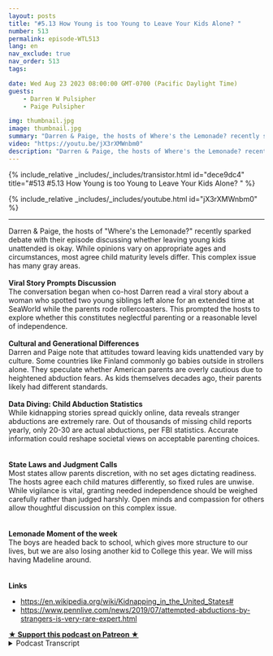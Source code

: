 ```yaml
---
layout: posts
title: "#5.13 How Young is too Young to Leave Your Kids Alone? "
number: 513
permalink: episode-WTL513
lang: en
nav_exclude: true
nav_order: 513
tags:

date: Wed Aug 23 2023 08:00:00 GMT-0700 (Pacific Daylight Time)
guests:
    - Darren W Pulsipher
    - Paige Pulsipher

img: thumbnail.jpg
image: thumbnail.jpg
summary: "Darren & Paige, the hosts of Where's the Lemonade? recently sparked debate with their episode discussing whether leaving young kids unattended is okay. While opinions vary on appropriate ages and circumstances, most agree child maturity levels differ. This complex issue has many gray areas.Viral Story Prompts DiscussionThe conversation began when co-host Darren read a viral story about a woman who spotted two young siblings left alone for an extended time at SeaWorld while the parents rode rollercoasters. This prompted the hosts to explore whether this constitutes neglectful parenting or a reasonable level of independence.Cultural and Generational DifferencesDarren and Paige note that attitudes toward leaving kids unattended vary by culture. Some countries like Finland commonly go babies outside in strollers alone. They speculate whether American parents are overly cautious due to heightened abduction fears. As kids themselves decades ago, their parents likely had different standards.Data Diving: Child Abduction StatisticsWhile kidnapping stories spread quickly online, data reveals stranger abductions are extremely rare. Out of thousands of missing child reports yearly, only 20-30 are actual abductions, per FBI statistics. Accurate information could reshape societal views on acceptable parenting choices.State Laws and Judgment CallsMost states allow parents discretion, with no set ages dictating readiness. The hosts agree each child matures differently, so fixed rules are unwise. While vigilance is vital, granting needed independence should be weighed carefully rather than judged harshly. Open minds and compassion for others allow thoughtful discussion on this complex issue.Lemonade Moment of the weekThe boys are headed back to school, which gives more structure to our lives, but we are also losing another kid to College this year. We will miss having Madeline around.Linkshttps://en.wikipedia.org/wiki/Kidnapping_in_the_United_States#https://www.pennlive.com/news/2019/07/attempted-abductions-by-strangers-is-very-rare-expert.html"
video: "https://youtu.be/jX3rXMWnbm0"
description: "Darren & Paige, the hosts of Where's the Lemonade? recently sparked debate with their episode discussing whether leaving young kids unattended is okay. While opinions vary on appropriate ages and circumstances, most agree child maturity levels differ. This complex issue has many gray areas.Viral Story Prompts DiscussionThe conversation began when co-host Darren read a viral story about a woman who spotted two young siblings left alone for an extended time at SeaWorld while the parents rode rollercoasters. This prompted the hosts to explore whether this constitutes neglectful parenting or a reasonable level of independence.Cultural and Generational DifferencesDarren and Paige note that attitudes toward leaving kids unattended vary by culture. Some countries like Finland commonly go babies outside in strollers alone. They speculate whether American parents are overly cautious due to heightened abduction fears. As kids themselves decades ago, their parents likely had different standards.Data Diving: Child Abduction StatisticsWhile kidnapping stories spread quickly online, data reveals stranger abductions are extremely rare. Out of thousands of missing child reports yearly, only 20-30 are actual abductions, per FBI statistics. Accurate information could reshape societal views on acceptable parenting choices.State Laws and Judgment CallsMost states allow parents discretion, with no set ages dictating readiness. The hosts agree each child matures differently, so fixed rules are unwise. While vigilance is vital, granting needed independence should be weighed carefully rather than judged harshly. Open minds and compassion for others allow thoughtful discussion on this complex issue.Lemonade Moment of the weekThe boys are headed back to school, which gives more structure to our lives, but we are also losing another kid to College this year. We will miss having Madeline around.Linkshttps://en.wikipedia.org/wiki/Kidnapping_in_the_United_States#https://www.pennlive.com/news/2019/07/attempted-abductions-by-strangers-is-very-rare-expert.html"
---
```


<div>
{% include_relative _includes/_includes/transistor.html id="dece9dc4" title="#513 #5.13 How Young is too Young to Leave Your Kids Alone? " %}

{% include_relative _includes/_includes/youtube.html id="jX3rXMWnbm0" %}
</div>

---

<html><head></head><body><div>Darren &amp; Paige, the hosts of "Where's the Lemonade?" recently sparked debate with their episode discussing whether leaving young kids unattended is okay. While opinions vary on appropriate ages and circumstances, most agree child maturity levels differ. This complex issue has many gray areas.</div><div><strong><br>Viral Story Prompts Discussion</strong></div><div>The conversation began when co-host Darren read a viral story about a woman who spotted two young siblings left alone for an extended time at SeaWorld while the parents rode rollercoasters. This prompted the hosts to explore whether this constitutes neglectful parenting or a reasonable level of independence.<br><br></div><div><strong>Cultural and Generational Differences</strong></div><div>Darren and Paige note that attitudes toward leaving kids unattended vary by culture. Some countries like Finland commonly go babies outside in strollers alone. They speculate whether American parents are overly cautious due to heightened abduction fears. As kids themselves decades ago, their parents likely had different standards.<br><br></div><div><strong>Data Diving: Child Abduction Statistics</strong></div><div>While kidnapping stories spread quickly online, data reveals stranger abductions are extremely rare. Out of thousands of missing child reports yearly, only 20-30 are actual abductions, per FBI statistics. Accurate information could reshape societal views on acceptable parenting choices.<br><br></div><div><strong><br>State Laws and Judgment Calls<br></strong>Most states allow parents discretion, with no set ages dictating readiness. The hosts agree each child matures differently, so fixed rules are unwise. While vigilance is vital, granting needed independence should be weighed carefully rather than judged harshly. Open minds and compassion for others allow thoughtful discussion on this complex issue.<br><br></div><div><strong><br>Lemonade Moment of the week<br></strong>The boys are headed back to school, which gives more structure to our lives, but we are also losing another kid to College this year. We will miss having Madeline around.<br><br></div><div><strong><br>Links</strong></div><ul><li><a href="https://en.wikipedia.org/wiki/Kidnapping_in_the_United_States#">https://en.wikipedia.org/wiki/Kidnapping_in_the_United_States#</a></li><li><a href="https://www.pennlive.com/news/2019/07/attempted-abductions-by-strangers-is-very-rare-expert.html">https://www.pennlive.com/news/2019/07/attempted-abductions-by-strangers-is-very-rare-expert.html</a></li></ul>
<strong>
  <a href="https://www.patreon.com/wheresthelemonade" target="_donate" rel="payment" title="★ Support this podcast on Patreon ★">★ Support this podcast on Patreon ★</a>
</strong></body></html>

<details>
<summary> Podcast Transcript </summary>

<p>﻿1</p>
<p>This topic came aboutbecause you were reading your newsreelsand you read this watch and.</p>
<p>Yeah, mostly.</p>
<p>Mostly watching your newsreels.</p>
<p>And you came across this.</p>
<p>Oh, it was flame bait.</p>
<p>It was all over.</p>
<p>All over the Internet, right?</p>
<p>Yeah, It was an article aboutwhat was an article.</p>
<p>It was a real that someone had postedabout how she was at SeaWorld.</p>
<p>And she noticed thatthere is a childstanding there, a 7 to 8 year old.</p>
<p>She wasn't exactly sure.</p>
<p>Standing there next to a stroller that hadwhat she thought was aa1 month old.</p>
<p>And they were alone for several minutes.</p>
<p>And then it was like</p>
<p>So she walks over there and is like,what's going on?</p>
<p>And this little girl is like,</p>
<p>My parents are on a roller coaster.</p>
<p>And this man was like, What?</p>
<p>Well, wait, wait.</p>
<p>You said seven years old.</p>
<p>But it waswe were not sure how old she was.</p>
<p>In the article.</p>
<p>She says seven, seven, ten, nine.</p>
<p>Okay. Well, let's talk about that first.</p>
<p>Yes, there's a huge difference betweena seven year old and a nine year old.</p>
<p>Huge difference.</p>
<p>I mean, that's 20% of their life or well,what, 18% of their life to that point?</p>
<p>That's a big difference, right?</p>
<p>I mean, there's a lot of maturitybetween a nine year old and a seven.</p>
<p>Oh, I mean, huge, honestly, especiallyif she was just seven or almost ten.</p>
<p>Yeah, right. That's huge. So,</p>
<p>I don't know.</p>
<p>This lady just said a 7 to 9 year old.</p>
<p>So that yes, that is a huge difference.</p>
<p>She ends up standing therewith the little girland the newborn parents were gonefor 25 minutes.</p>
<p>So this person says.</p>
<p>Okay, so 25 minutes.</p>
<p>All right.</p>
<p>So this lady gets SeaWorldemployee involved.</p>
<p>You know,she waits until the parents get there.</p>
<p>And, you know, she'she's very upset that they've been left.</p>
<p>We're 25.</p>
<p>So we decided we would talk about this.</p>
<p>So what do you think? What what'swhat's your opinion on my.</p>
<p>First opinion is my job.</p>
<p>Mind your own business.</p>
<p>But at the same time, a seven year old.</p>
<p>A ten year old. Okay, maybe.</p>
<p>And how old was the baby?</p>
<p>How old?</p>
<p>She said she thought the baby look likea newborn, that she thought maybe a month.</p>
<p>She wasn't sure of either age.</p>
<p>She was. Yes. All right.</p>
<p>So and then sheshe said the baby was crying.</p>
<p>And and so I know.</p>
<p>That's one of those. Hard right now.</p>
<p>My first gut reaction is mindyour own business.</p>
<p>But then my my second gut reaction wouldbe, ah, then, you know, I think about it.</p>
<p>It's like, all right, you've abandonedyour child to go on a rollercoaster.</p>
<p>Hey, it's also be a really good rollercoaster.</p>
<p>Well, maybe it waswhile you like roller coasters.</p>
<p>I don't. Yeah, so.</p>
<p>But I mean, so what?</p>
<p>So the lady that posted it,obviously she was concerned.</p>
<p>Right nowthere was a lotof mixed reactions to her posting this.</p>
<p>Right. Right.</p>
<p>So there were reactions of what you justsaid.</p>
<p>Mind your own business.</p>
<p>Why are you getting in people's business?</p>
<p>Right.</p>
<p>I would say 80% of the reaction, though,was how dare, how dare these peopleleave their children?</p>
<p>How dare these people leave themto go on a roller coaster?</p>
<p>How selfish can you be?</p>
<p>Yes, he I had both of those emotionsin a very short period time.</p>
<p>So. Yeah.</p>
<p>So. Okay. So let's say for.</p>
<p>All right, what got one more?</p>
<p>Did she nameor take pictures of these kidsor was that on the Internetor just no story?</p>
<p>She did not know there was no nameand there was.</p>
<p>Nope, There was no gate.</p>
<p>The camera was was pacing like the groundbecause she didn't want the kids right.</p>
<p>Oh, so it was a video reel?</p>
<p>It was a video.</p>
<p>Yes, it was a video video reel.</p>
<p>And it was like facing the groundthe whole time.</p>
<p>So which was the right thing to do, right?</p>
<p>Yeah, that's.</p>
<p>That's different.</p>
<p>She has no businessposting. Yeah. No, no, no, no.</p>
<p>These kids faces or even their parents.</p>
<p>Right. Right.</p>
<p>So the camera was, like, facing downthe. Whyis it so why is that so different for you?</p>
<p>Why is a video different than an article?</p>
<p>Because it makes it more real.</p>
<p>Okay. You know what I mean?</p>
<p>Because if it's an article, it's postfacto.</p>
<p>I, i, i, this is what happened.</p>
<p>But a videoshe's like in the moment doing it. Yes.</p>
<p>So or.</p>
<p>Like,you know that she's telling the truthmore than an article you're like, oh, but.</p>
<p>Possibly possibly you didn't see the kids.</p>
<p>No, but I mean you you,you saw like the feet of the kid.</p>
<p>You saw the stroller,</p>
<p>Like she was just making surethat she wasn't showing their face.</p>
<p>Like.</p>
<p>Yeah, yeah, that that was tricky.</p>
<p>Why? Why did she get the video out?</p>
<p>Oh, well.</p>
<p>Why do you think.</p>
<p>To have something beat on on the. Ground?</p>
<p>She could get some foul.</p>
<p>I mean, obviously,if she just cared about the kids,she wouldn't have pulled her video out.</p>
<p>You know what I mean?</p>
<p>Oh, cause.</p>
<p>She, you know, wanted some of themviews of views, Right?</p>
<p>Like, you know, parents leave childrento go on roller coaster, right?</p>
<p>That's the.</p>
<p>That's the. Yeah, that's the tagline.</p>
<p>So, yes, if she just was concerned,the video would not have come out.</p>
<p>All right. But yeah.</p>
<p>All right.</p>
<p>So let'sright or wrong, whatever she did. Yes.</p>
<p>Right.</p>
<p>Let's talk about what is the youngest agethat you can leave?</p>
<p>Well, first of all, okay.</p>
<p>I want to know,would we have done something like thatif we went to that?</p>
<p>We've never been to zerowith the little kid, you and I.</p>
<p>No, no, no. We've been to Legoland.</p>
<p>We've been to Disneyland.</p>
<p>We've been to Universal. No, we wouldn't.</p>
<p>We would. I would never.</p>
<p>Know. I would never.</p>
<p>But you know what?</p>
<p>And we talked about this earlier.</p>
<p>In other countries, they leave their kidsoutside all the time. Yes.</p>
<p>Was it Finland, mainland? Yeah.</p>
<p>Like they literally the coffee shopsjust have strollers lined up outsideand they're not empty.</p>
<p>The strollers have you know,they have their babies in them.</p>
<p>It's like what is going on.</p>
<p>So yeah, that'sa they have a very safe country as well.</p>
<p>Very safe country.</p>
<p>That's something we're going to get toas well. Well, all right.</p>
<p>They have a very safe.</p>
<p>But that's also part of their culture,right?</p>
<p>You the kids don't belonginside the restaurant.</p>
<p>They bring in their strollers.</p>
<p>They're not eating.</p>
<p>Yeah, right.</p>
<p>I mean. They're these are babies.</p>
<p>These are. Babies. They're babies.</p>
<p>They're living next doorand they're supposedly napping.</p>
<p>And it's just it's not even a thought.</p>
<p>They'reyou just leave your sleeping, baby.</p>
<p>So is it is it that our society is sooverly cautious because we'reall concerned about child abductionand things like that?</p>
<p>Is is that the case?</p>
<p>I yes. And,you know, I was just talking toone of our kidsabout this the other day,and I was saying,is there more kidnapings nowthan there was when we were kids?</p>
<p>Yeah, right. When we were kids.</p>
<p>Or is it the same number?</p>
<p>But we have the Internet now. All right.</p>
<p>So what did our kids say?</p>
<p>Every single child abductionwe know about, right?</p>
<p>I mean, if there's one.</p>
<p>Yeah, we know about itbecause we have Internet.</p>
<p>We didn't know about it before.</p>
<p>Unless you happento read it in the newspaper or write.</p>
<p>Or was on the news, it was big,you. Know, It was on the. News.</p>
<p>All right.</p>
<p>So what's the what's the what did she say?</p>
<p>Or he.</p>
<p>I don't know who you talkto. You don't. Tell me.</p>
<p>Yeah, they were like,</p>
<p>I bet there's more nowbecause we live in a scary world, right?</p>
<p>Oh, yeah.</p>
<p>So since we're talking about that,</p>
<p>I did some research.</p>
<p>Out the research departments out again.</p>
<p>Their research departmentis in the building, so</p>
<p>I didsome research on Kidnapingsand I will tell you,depending on where you look, it'skind of all over the place.</p>
<p>Like there's different statisticsdepending on which website youand it was confusing.</p>
<p>It was confusing, I will say that.</p>
<p>But you got toyou got to the real statistics though,that are that arethat are from the FBI, right? Yes.</p>
<p>I got Wikipedia, which of course that.</p>
<p>Yeah, that's. Reliable.</p>
<p>So Wikipedia says fewer than 350people under the age of 21are abducted in the street by strangersin the United States per year.</p>
<p>Now there's like 10 to 20000kids abducted,but typically by a family member.</p>
<p>In typically a parent. Yes, a parent or.</p>
<p>Right. Someone they know.</p>
<p>So that was 350.</p>
<p>Now, another site that I went to,another articlethat I believe was an articlethat was posted, and it was like onethat the FBI led me to.are abducted by strangers on averageper year.</p>
<p>Wow. That's a lotless than what I thought.</p>
<p>Yes. Still sad.</p>
<p>Very, very sad. Horrific.</p>
<p>Horrific to have that happen.</p>
<p>However, that's minusculethat you have a better chance of.</p>
<p>I don't even know, like.</p>
<p>Getting hit by lightning.</p>
<p>Yeah. I mean. It's there's lots.</p>
<p>Well, so because I did some ancillaryresearch, just yes,there were some numbers out there saying</p>
<p>Right.</p>
<p>So I you when you told me that,you told me what about this number?</p>
<p>So those arethose are people reported missing.</p>
<p>So people call and say, oh, my 15 yearold is missing and has run away.</p>
<p>Those are those are reported missing.</p>
<p>But then but real abduction.</p>
<p>But real abductions.</p>
<p>But then, you know, people call and say,oh, you know.</p>
<p>Because if you go to and there'slots of sites out there that are tryingto do the right thing and helpin these abductions and prevention.</p>
<p>Right.</p>
<p>But they put the big number up there.</p>
<p>Yeah, right.</p>
<p>So that's another interesting thingabout the Internet and all the plain baitthat's out there.</p>
<p>Instagram and Yes, and Twitteror X or Threads nowis they put that 180,000 and it's like,</p>
<p>Oh, it's fear.</p>
<p>Oh, my goodness.</p>
<p>I have a one in 500 chance or one in 2000chance of getting abductedor my kids getting up.</p>
<p>Doctor that is.</p>
<p>And that is that is you're rightthey're putting fear into your.</p>
<p>So all right.</p>
<p>If everyone knew what the real numberwas. 32.</p>
<p>Yeah.</p>
<p>Or let's. Say anything.</p>
<p>Yeah. Let's even make it 50.</p>
<p>Right.</p>
<p>Would people be more okay with leavinga seven yearold to watch a little baby for 20 minutes?</p>
<p>Oh, and wait.</p>
<p>I didn't finish that statistic.</p>
<p>And the statistics of stranger abductionin an amusement parkis pretty much nothing like it's really.</p>
<p>Yes, because I went furtherto look into that.</p>
<p>It's almost nothing.</p>
<p>Like there wasn't even really a statistic,because it just.</p>
<p>It just doesn't happen.</p>
<p>It doesn't happen. Well, so they.</p>
<p>Can see that because a child would startyelling or a child would.</p>
<p>Right. Right.</p>
<p>And there's so many strangerdanger of stranger. Yeah.</p>
<p>So they were saying those 20 to 30 kidsthat are typically kidnaped by a stranger.</p>
<p>It is usually when they're walking homealone, they're they're alone.</p>
<p>While the child from school.</p>
<p>Yes. Almost alwaysthe child is alone when they're kid.</p>
<p>So they saidto be kidnaped out in the parkor just doesn't it doesn't happen.</p>
<p>Okay.</p>
<p>It has happened, but there's not evenit hasn't happened enough to even have.</p>
<p>To have a yearly statistics. Yeah.</p>
<p>All right. So this is really interesting.</p>
<p>If we were empoweredwith more information,would we Interesting.</p>
<p>Would we be more okay withwould there be a debate on the.</p>
<p>Yeah.</p>
<p>All right.</p>
<p>So you did additional research onthere are actually laws around.</p>
<p>Yes. On on leaving children alone. Yes.</p>
<p>So I went and looked.</p>
<p>And every state is different.</p>
<p>Every state has their own laws,you know, about what?</p>
<p>What the ages.</p>
<p>And how long.</p>
<p>And for leaving your child at home.</p>
<p>And guess what?</p>
<p>Most states have the law of.</p>
<p>It's the parent's decision.</p>
<p>Really?</p>
<p>Yes. There's no like, oh, 12 years oldthere.</p>
<p>There is a few states that have that.</p>
<p>But most statesit says that it is the parent's decisionbecause every child different,every circumstance is different.</p>
<p>And we have some examples of that.</p>
<p>Yeah, right.</p>
<p>So in my kids before we got married,my kids,my second child was always left in charge.</p>
<p>Right. You have the same thing.</p>
<p>Yeah.</p>
<p>Well, yes, I would tell my second childthat I would tellmy oldest child that she was in charge,and then I would take my second childand go here really intact.</p>
<p>And only because not because my secondchild was super irresponsible.</p>
<p>She was just like, Hey, parents are goneand she just did her own thing.</p>
<p>You didn't really payattention to the other kidsbecause she was just doing well.</p>
<p>So we were a little more prompt.</p>
<p>We said, Matthew,you're in charge of yourself, right?</p>
<p>You're in charge of the little overkids. Right.</p>
<p>And I think downwas probably ten at the time. Yeah.</p>
<p>And we go away for a couple hours. Right.</p>
<p>And, you know,and they had our cell phone number.</p>
<p>Yes. Of course.</p>
<p>Yeah.</p>
<p>So that's and it's personalitieslike Roblox personnel.</p>
<p>My second child, Rachel,she is a Type A personality.</p>
<p>She had to be in control. Yeah.</p>
<p>She was just like, you know,what do you need to do, Mom? I'll do it.</p>
<p>I'll make sure the doors are locked,</p>
<p>I'll cook dinner,</p>
<p>I'll clean it up like a man is likeman has such a laid back personality,which is such a blessingin so many areas of lifethat she's just like,whatever your mom is. So.</p>
<p>So I like that.</p>
<p>That it's up to the parentsand it's different for every child.</p>
<p>And it's different in situationslike if you might getthis might be called on youbecause you left your eight yearold at home with your three yearold for 10 hours.</p>
<p>Right.</p>
<p>Like, oh, that's so situational, right?</p>
<p>Like now, is that considered neglectbecause you left those two young childrenat home.</p>
<p>Now, if you left the home for an hour,</p>
<p>I don't think anybody would.</p>
<p>You know,</p>
<p>I mean, so it's it's situational.</p>
<p>It's yeah, but on children.</p>
<p>Yeah, but so what?</p>
<p>It's not against the lawthen to leave your children in a lot of.</p>
<p>Most states it is notit is based on situation.</p>
<p>You know if the children get hurtwhile you're gone,that could be child endangerment, right?</p>
<p>It could be.</p>
<p>So you still have to be carefulbecause the police can still charge youwith something. Right.</p>
<p>And we start talking about thisin a blended family.</p>
<p>Are you more cautious about.</p>
<p>Oh, absolutely.</p>
<p>Absolutely.</p>
<p>Because you don't want to give your exany more ammunition to go to.</p>
<p>Court. To go to custody.</p>
<p>I mean, of course,you don't want your children to get hurt,so of course you're being cautious.</p>
<p>But I think we were even more cautiousin a blended.</p>
<p>I think that's pretty normal. Yeah.</p>
<p>I mean, because especiallyin the early,early days of separation. Yes.</p>
<p>And things like that. Yeah.</p>
<p>Your and your lawyers are feeding this,by the way.</p>
<p>The lawyers, you know. Yes.</p>
<p>Another conflict,another six minute email, another $100.</p>
<p>There's a lot of conflict and contentionat the beginning.</p>
<p>So you are ultra cautious. Yes.</p>
<p>And you're also looking forare they doing things I wouldn't do right.</p>
<p>Or maybe together we would do.</p>
<p>Yes, exactly.</p>
<p>But individually, being ultra cautious.</p>
<p>Now we're like picking aparteverything that our ex is doing, right?</p>
<p>Like, how dare you do that?</p>
<p>Even though youmaybe would have done that.</p>
<p>But, you know, we made.</p>
<p>Our child walk home from school. Right?</p>
<p>Like these thingsthat maybe would have beenokay if you were married,but you're looking for every little thingto be upset about,especially in the early days of a divorce.</p>
<p>Yeah. So?</p>
<p>So and that's all fed by fear that we'reseeing statistics on the Internet.</p>
<p>So. QUESTION Yes.</p>
<p>How long did it take you to actuallyresearch it and find it real numbers?</p>
<p>Well, all thenumbers were numbers, but they werewere they half truths?</p>
<p>Yeah, they were. Yeah. Like the 180,000.</p>
<p>I was like, oh my gosh.</p>
<p>And then when you start reading the fineprint, it's 180,000.</p>
<p>Are the reports.</p>
<p>So I called because my child was missing,but then my child was found.</p>
<p>Yeah, he was right.</p>
<p>He was at the neighbor's house, right?</p>
<p>So his dad picked him upfrom. School yesterday, 180,000.</p>
<p>That also includesparent parental abductors.</p>
<p>So once you get into the fineprint, can only take me 10 minutes.</p>
<p>Like it's not hard.</p>
<p>But we live in such a fear based societynow, don't you think?</p>
<p>Oh, yeah.</p>
<p>We're paranoid or paranoid.</p>
<p>Yeah, we're afraid now.</p>
<p>But we have more informationthan we've ever had before.</p>
<p>And I think that's scary.</p>
<p>I do.</p>
<p>Well, so is that because people are peoplearen't researching it and they propagate.</p>
<p>They propagate lie I shouldn't saylies because that's too strong a word.</p>
<p>Yeah, but they propagate myths,appropriated data.</p>
<p>Latest example is when the news,</p>
<p>CNN and FOX both did it.</p>
<p>So both sides of the political spectrumreportedthat the straw usage in the United States.</p>
<p>Oh, you're right for that. Yeah.</p>
<p>And no one could pinpointwhere the data came from.</p>
<p>Right.</p>
<p>And the straw manufacturers are like,no, we don't produce a half a trillionstraws.</p>
<p>Yeah.</p>
<p>So where are they all.</p>
<p>Like we actually did.</p>
<p>Exactly. Nice.</p>
<p>And it came because of a fourth gradereport up in New Hampshire.</p>
<p>Right?</p>
<p>And I'm like, oh, my goodness.</p>
<p>Is no one checking sources anymore?</p>
<p>Right?</p>
<p>Well, or they'rethey just look like the taglines, right?</p>
<p>They look at the clickbait, like, hereit is like,</p>
<p>I don't know, 80,000children are reported missing in a year.</p>
<p>That's true. That is true.</p>
<p>But how many actually were abducted?</p>
<p>Abducted.</p>
<p>So a small number.</p>
<p>I'm glad it's a small number. Me too.</p>
<p>I wish it was zero.</p>
<p>Yes, I wish it was zero zero.</p>
<p>I can't imagine the trauma and theoh of having your child attacked.</p>
<p>I can't even imagine or horrific.</p>
<p>But as a society, we'vewe've kind of injected a lot of fear.</p>
<p>Now, at the same time,</p>
<p>I would not do that.</p>
<p>And I asked why.</p>
<p>I asked our daughter Rachel,who has three children, seven, four and.</p>
<p>Two. Yeah.</p>
<p>I asked her.</p>
<p>Would she do that. Would she do that?</p>
<p>And she said, no, we would not do that.</p>
<p>Not not at an amusement park.</p>
<p>She would not leave her kids homealone and at a public place, right?</p>
<p>Absolutely not. They would not.</p>
<p>Okay. But if she was nine.</p>
<p>Yeah, I mean, maybe nine or ten.</p>
<p>Especially Emma, my oldest granddaughter.</p>
<p>Yes, he is.</p>
<p>Shout out to Emma. Yes.</p>
<p>He's so responsible for his man. Yes.</p>
<p>So maybe nine or ten. I mean, I don'tshe doesn't know Rachel didn't.</p>
<p>She's like she's not there yet.</p>
<p>I mean, she's not there.</p>
<p>So she was just like, right now.</p>
<p>No, I absolutely wouldn't leave.</p>
<p>Emma, who's seven, getting close to eight.</p>
<p>You wouldn't leave her with.</p>
<p>With Mitchell.</p>
<p>With the Mitchells, too.</p>
<p>But even with a newborn that she would.</p>
<p>Yeah. To go on a roller coaster.</p>
<p>And you know what?</p>
<p>So and so in that role that she put up,she waited until the parents came,which apparently, allegedlyit was 25 minutes.</p>
<p>And when the parent showedup, the parents,you know,she's yelling at the parents, Right.</p>
<p>Is being what they call a Karen. Right.</p>
<p>They the parents called her andthey wereshe was getting more and more angrybecause the parents were laughing at her.</p>
<p>They were just like,okay, like everything's fine.</p>
<p>You're like mine. You okay?</p>
<p>And they were laughing.</p>
<p>And she was just like,it was just you have that is,when you're mad and someone'slaughing at you, you're infuriated.</p>
<p>So it was just making her more in fury,hated. And.</p>
<p>But was it against the law, what they did?</p>
<p>No, no, I don't think it was like</p>
<p>SeaWorld's interests come out.</p>
<p>Well, there's also there's there'sthe question on was she being noseyor was being concernedand being a good citizen.</p>
<p>Right.</p>
<p>Because there's a fine line there.</p>
<p>Yeah, right.</p>
<p>There's a fineline of am I getting too involved?</p>
<p>But like I said to me,</p>
<p>I mean, I don't know this lady at all, butonce her camera came out,</p>
<p>I feel like she waswent from being less concerned and more.</p>
<p>Well, all right.</p>
<p>So I guess.</p>
<p>If we were concerned,what would we have done?</p>
<p>We IPRA So that would haveif I would have noticed that, yeah,</p>
<p>I probably would have stood offto the side watching it all play outto see if if I was neededand when are the parents coming.</p>
<p>And I probably would have done that.</p>
<p>I probably would not,unless that seven or two nine year oldlooked likethey were starting to freak out,then I probably would, but</p>
<p>I probably would have just stood aside.</p>
<p>And why?</p>
<p>Yes. And not chastise the parentswhen they come back.</p>
<p>I don't I'mnot really a chastising of people.</p>
<p>I don't know.</p>
<p>Like, I it's not really my thing.</p>
<p>I mean, I don't to.</p>
<p>School in in in this in this respectbeing a good persondoesn't mean you have to chastisesomeone else.</p>
<p>No, but.</p>
<p>You can be concerned and watch.</p>
<p>Right. And be cognizant. Yes.</p>
<p>So what's going onin case something did happen,like maybe the baby's having a hardtime. Yes.</p>
<p>Yeah. Or, you know, Yeah.</p>
<p>Then you could be there to help.</p>
<p>Right?</p>
<p>So I haveto call the police on someone before.</p>
<p>Which you have. Yes.</p>
<p>It was.</p>
<p>I went to, I think TJ Maxxprobably 12 or 13 years ago.</p>
<p>It was in the heat of the summer.</p>
<p>And I walked by this carand there is two little kids.</p>
<p>There's like a probably a six month oldand maybe a two and a half yearold in their car,buckled in their car, seats in the car.</p>
<p>And the windows were like,you know, a little bit rolled down.</p>
<p>Not too much because, you know,they don't want someone be ableto reach in and grab their child,but they want enough airthat's probably 85 degrees outside.</p>
<p>And so I went and got and the kids weren'tcrying when I walked by.</p>
<p>I went and got in my carand I waited for like 5 minutes.</p>
<p>No one came outand I called the police.</p>
<p>I called 911 because I had no ideahow long they had been sitting there.</p>
<p>But I knew it had been at least 5 minutes.</p>
<p>And to me, that's too long.</p>
<p>You should not be leavingyour babies in the car.</p>
<p>I mean,maybe if it was like one minute,if you had to run in and return a video.</p>
<p>Look, I'mgoing back to Blockbuster. On No block.</p>
<p>If you hadno right, of courseyou ran right back to your car.</p>
<p>Yes, I've done that.</p>
<p>Or run into the cleaners,grab your stuff. Ran right back.</p>
<p>Gone for a minute.</p>
<p>So the cops came.</p>
<p>By the time the cops came,it had been 15 minutesand the mom still hadn't come out right.</p>
<p>As the cops pulledin, the mom starts walking out. So.</p>
<p>So it had been a minimum of 15 minutesand they're talking to me.</p>
<p>And then she comes outand she was not happyat all that we should.</p>
<p>And I was like, You bet.</p>
<p>And then she's like,</p>
<p>I've only been there for 5 minutes.</p>
<p>And I'm like, Well, that is a liebecause it's been at least 15 minutes.</p>
<p>And anyway, and then I excused myselfand left her to talk to the police.</p>
<p>I have no idea what happenedbecause I don't want to be that nosy.</p>
<p>I there was nothing for me to do anymore,and I don't need to reprimand this mom.</p>
<p>So if there's this about 13 years ago,there were some very highprofile casesabout that time of some children dying.</p>
<p>All right. Because the same thing.</p>
<p>So do you think that influencedyour decision to do something</p>
<p>Maybe.</p>
<p>I mean, yeah, probably.</p>
<p>I mean, I just. Yes,because it was top of mind. Yeah.</p>
<p>Just seeing kids in a hot car,you know, it's kind of like I said,for longer because I was like, Oh,maybe she just ran in real quick.</p>
<p>But yeah, like I said, after 5 minutes,like all.</p>
<p>That, that reminds me of an old story of amy mom leaving us in the car.</p>
<p>But it was Christmas time. Yeah.</p>
<p>So not hot. Not hot. Right.</p>
<p>But we didn't have our shoes on because wemy mom was putting together aa Christmas party for my dad's office.</p>
<p>And as little kids,we took all the bulbs off the treeand threw them in the corner.</p>
<p>Naturally,we would do that. Yeah, we were.</p>
<p>We were. Yeah.</p>
<p>So my mom rounded uskids up, put us in the carand drove us to Longs</p>
<p>Drug and left us in the car.</p>
<p>And then she went in to get more ornament.</p>
<p>I would have left you inthe car as well. Well, yeah.</p>
<p>I would, but.</p>
<p>We didn't have. We both have a. Terriblechildren and.</p>
<p>We didn't have our shoes on or,you know, coatsbecause my mom just said I'm in a hurry,</p>
<p>I got to get this done.</p>
<p>Right.</p>
<p>So my oldest sister, Darlene,</p>
<p>I'm spilling the tea.</p>
<p>So my family, if they're listening.</p>
<p>And Eileen, if you have the. Real truth.</p>
<p>The real truth,you call me and you tell meand I'll make sureit's on the next podcast.</p>
<p>He's if he's dialing,exaggerating the story.</p>
<p>Darlene takes myselfand I think Dana and we go into.</p>
<p>The hallway, How old are you?</p>
<p>I don't. Probably eight.</p>
<p>You were eight?</p>
<p>No, I was probably six.</p>
<p>Darlene was probably.</p>
<p>Eight. So eight. Six and and or four.</p>
<p>Okay. Right.</p>
<p>And the other kid,</p>
<p>I don't know where the other kids were.</p>
<p>Probably left at home with Alan. Yeah.</p>
<p>So we she holds us into long strug.</p>
<p>Right.</p>
<p>Which is next to the mall and the mallcop comes up and says, Where's your mom?</p>
<p>She goes, Darlene told her she hates us.</p>
<p>She abandoned.</p>
<p>Oh, my. Yeah.</p>
<p>The deadliness. Oh, yeah. What the. Heck.</p>
<p>So, yeah,there's a whole story behind that.</p>
<p>Darlene, I need your rebuttal.</p>
<p>I need your rebuttal.</p>
<p>Oh, What?</p>
<p>Yeah. Oh, of course.</p>
<p>We didn't have our shoes on or coats.</p>
<p>So was your mom just beyond livid?</p>
<p>Well, they called over Longsdrugs and said, you know, asomeone have who's the parent of Darlene,</p>
<p>Darrin and Danaand my mom,he was livid.</p>
<p>I'd love to hear.</p>
<p>That's my recollection of the story.</p>
<p>She must have been really lividbecause the whole reason she wasthere was because you.</p>
<p>Because you broke all the ornaments.</p>
<p>Oh, my. So, yeah, I want to hear.</p>
<p>I want to hear this.</p>
<p>So this is your memory of it?</p>
<p>This is. My memory.</p>
<p>I don't remember the incident happening.</p>
<p>I kind of vaguely.</p>
<p>Yeah, but I rememberthe story being told several.</p>
<p>Okay, So. Yes.</p>
<p>So I want your mom and your sister. Okay.</p>
<p>Have to come.</p>
<p>On their version of events, but.</p>
<p>Okay, so. So let's talk. So.</p>
<p>So basically,</p>
<p>I think what we're getting down to isevery child is different,every act, right?</p>
<p>I mean, like some kids are readyto be left home alone at tenand some kids aren't ready to be left homealone until 12 or 14.</p>
<p>I don't you know what I mean?</p>
<p>Like, you have to make that decisionas a parent.</p>
<p>Well, and also,</p>
<p>I think the other thing is, is wewe need to not be so afraidof everything fine,because we infusethat fear into our childrenand they become paralyzed.</p>
<p>They can't make decisions.</p>
<p>They can't do things.</p>
<p>And just some accurate knowledgeor full knowledge.</p>
<p>Right.</p>
<p>Do a little bit of extra researchwhen you see a statisticbecause there's more behind.</p>
<p>It and maybe instead of</p>
<p>I mean, I hate using the word Karen,maybeinstead of us being parents to each other,how about</p>
<p>I mean, maybe we can extend our kindnessinstead of our wrath and our judgment?</p>
<p>Yeah, right.</p>
<p>Like that.</p>
<p>So and so just. Standing there and. And.</p>
<p>Watching out quietlywithout any recognition.</p>
<p>Right.</p>
<p>Let'ssee if these kids might need some help.</p>
<p>And in the parents get back,if you if you want to say, you know,hey, I just want you know,</p>
<p>I was hanging aroundparents might get mad at youor the parents might thank you, but.</p>
<p>Or say nothing if everything was okay.</p>
<p>Yeah, I don't know.</p>
<p>I'm just saying,maybe if we had a little more kindnessin our heartsinstead of trying to be judgmental.</p>
<p>And and get some clickbait on the. Yes.</p>
<p>So I'm pretty. Yeah. No, I grewour lemonade moment of the week.</p>
<p>It's that time of year again.</p>
<p>Which</p>
<p>I cannot believe that this summer went byand the kids started school this weeklike, why.</p>
<p>Not all the kids start at school?</p>
<p>No, we have a junior and a senior,so our two boys started school this weekand it actually it it made me kind of sadbecause I felt like the summerwent by so fast that I was just like,</p>
<p>It's back to the rat race now.</p>
<p>I mean, I barely have seen Sam this weekbecause he went from school to work to,</p>
<p>I mean, like, yeah, and, you know,the other kids were at their mom's housethis week coming back over today.</p>
<p>So I didn'thave I wasn't missing themin the same way that I was missing Sam.</p>
<p>But yeah, it'skind of back to the rat race.</p>
<p>And and we're losing one child.</p>
<p>I don't want to talk about that.</p>
<p>So that's the limits.</p>
<p>Our our oldest at home is getting readyto head out to college shortly.</p>
<p>And that's going to be.</p>
<p>Can be brutalbecause Paige will be outnumbered.</p>
<p>That sad day to lose my girl.</p>
<p>What am I going know is going to besurrounded by a bunch of boys?</p>
<p>Yeah. Very different. Right, Madeline?</p>
<p>How'd your day go?</p>
<p>And I actually get details, boys.</p>
<p>How'd your day go? Yeah.</p>
<p>All right, man. Okay.</p>
<p>Nothing. Nothing else.</p>
<p>You're going to give me anything?</p>
<p>Anything at all?</p>
<p>I kind of had a talk with Sam todayand said,</p>
<p>I'm going to need a little more from you.</p>
<p>Like, if you know, Madeline's leaving meand I'm going to need you to talk to mesome more.</p>
<p>He was like, Okay, Mom,if you like today's episode.</p>
<p>Give us five stars on iTunes, Spotify,</p>
<p>Google.</p>
<p>And head to Facebook and like us.</p>
<p>And check out our blogat Where's Eliminated Talk.</p>
<p>Where you can leavequestions and comments.</p>
<p>And but most of all.</p>
<p>Go outand make some lemonade. You betcha, baby.</p>

</details>
